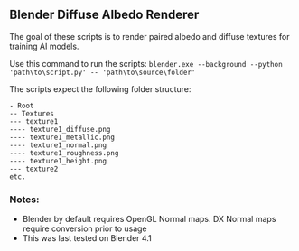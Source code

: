 ## Blender Diffuse Albedo Renderer

The goal of these scripts is to render paired albedo and diffuse textures for training AI models.

Use this command to run the scripts:
`blender.exe --background --python 'path\to\script.py' -- 'path\to\source\folder'`

The scripts expect the following folder structure:
```
- Root
-- Textures
--- texture1
---- texture1_diffuse.png
---- texture1_metallic.png
---- texture1_normal.png
---- texture1_roughness.png
---- texture1_height.png
--- texture2
etc.
```

### Notes:
- Blender by default requires OpenGL Normal maps. DX Normal maps require conversion prior to usage
- This was last tested on Blender 4.1